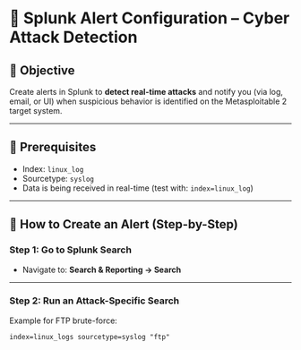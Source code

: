 # 🚨 Splunk Alert Configuration – Cyber Attack Detection

## 🎯 Objective

Create alerts in Splunk to **detect real-time attacks** and notify you (via log, email, or UI) when suspicious behavior is identified on the Metasploitable 2 target system.

---

## 📘 Prerequisites

- Index: `linux_log`
- Sourcetype: `syslog`
- Data is being received in real-time (test with: `index=linux_log`)

---

## 🔹 How to Create an Alert (Step-by-Step)

### Step 1: Go to Splunk Search

- Navigate to: **Search & Reporting → Search**

---

### Step 2: Run an Attack-Specific Search

Example for FTP brute-force:

```spl
index=linux_logs sourcetype=syslog "ftp"

